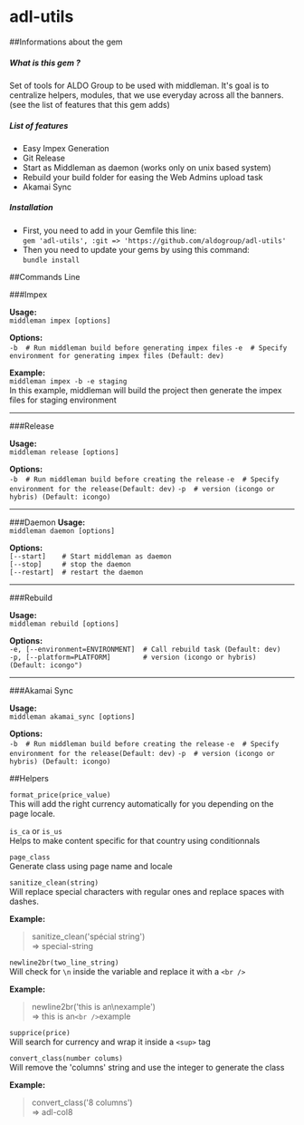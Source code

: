 # adl-utils

##Informations about the gem
##### What is this gem ?
Set of tools for ALDO Group to be used with middleman. It's goal is to centralize helpers, modules, that we use everyday across all the banners. (see the list of features that this gem adds)

##### List of features

- Easy Impex Generation
- Git Release
- Start as Middleman as daemon (works only on unix based system)
- Rebuild your build folder for easing the Web Admins upload task
- Akamai Sync

##### Installation

- First, you need to add in your Gemfile this line:  
`gem 'adl-utils', :git => 'https://github.com/aldogroup/adl-utils'`
- Then you need to update your gems by using this command:  
`bundle install`

##Commands Line

###Impex

**Usage:**  
`middleman impex [options]`  

**Options:**  
`-b  # Run middleman build before generating impex files`
`-e  # Specify environment for generating impex files (Default: dev)`

 **Example:**  
`middleman impex -b -e staging`  
In this example, middleman will build the project then generate the impex files for staging environment

  
- - -

###Release

**Usage:**  
`middleman release [options]`

**Options:**  
`-b  # Run middleman build before creating the release`
`-e  # Specify environment for the release(Default: dev)`
`-p  # version (icongo or hybris) (Default: icongo)`  
  
- - -

###Daemon
**Usage:**  
`middleman daemon [options]`

**Options:**  
`[--start]    # Start middleman as daemon`  
`[--stop]     # stop the daemon`  
`[--restart]  # restart the daemon`

---

###Rebuild

**Usage:**  
`middleman rebuild [options]`

**Options:**  
`-e, [--environment=ENVIRONMENT]  # Call rebuild task (Default: dev)`  
`-p, [--platform=PLATFORM]        # version (icongo or hybris) (Default: icongo")`

---

###Akamai Sync

**Usage:**  
`middleman akamai_sync [options]`

**Options:**  
`-b  # Run middleman build before creating the release`
`-e  # Specify environment for the release(Default: dev)`
`-p  # version (icongo or hybris) (Default: icongo)`


##Helpers

`format_price(price_value)`  
 This will add the right currency automatically for you depending on the page locale.  

`is_ca` or `is_us`  
Helps to make content specific for that country using conditionnals  

`page_class`  
Generate class using page name and locale  

`sanitize_clean(string)`    
Will replace special characters with regular ones and replace spaces with dashes.  

**Example:**
> sanitize_clean('spécial string')  
> => special-string  

`newline2br(two_line_string)`  
Will check for `\n` inside the variable and replace it with a `<br />`  

**Example:**
> newline2br('this is an\nexample')  
> => this is an`<br />`example

`supprice(price)`  
Will search for currency and wrap it inside a `<sup>` tag

`convert_class(number colums)`  
Will remove the 'columns' string and use the integer to generate the class
  
**Example:**  
> convert_class('8 columns')  
> => adl-col8
   
